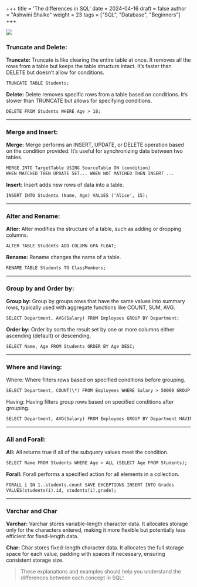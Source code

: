+++
title = 'The differences in SQL'
date = 2024-04-16
draft = false
author = "Ashwini Shalke"
weight = 23
tags = ["SQL", "Database", "Beginners"]
+++



![](https://cdn-images-1.medium.com/max/1600/1*m5sIrT6qVE8gJkgmNRvSWw.png)

### Truncate and Delete:

**Truncate:** Truncate is like clearing the entire table at once. It removes all the rows from a table but keeps the table structure intact. It’s faster than DELETE but doesn’t allow for conditions.

```html
TRUNCATE TABLE Students;
```

**Delete:** Delete removes specific rows from a table based on conditions. It’s slower than TRUNCATE but allows for specifying conditions.

```html
DELETE FROM Students WHERE Age > 18;
```
---

### Merge and Insert:

**Merge:** Merge performs an INSERT, UPDATE, or DELETE operation based on the condition provided. It’s useful for synchronizing data between two tables.

```html
MERGE INTO TargetTable USING SourceTable ON (condition) 
WHEN MATCHED THEN UPDATE SET... WHEN NOT MATCHED THEN INSERT ...
```

**Insert:** Insert adds new rows of data into a table.

```html
INSERT INTO Students (Name, Age) VALUES ('Alice', 15);
```
---

### Alter and Rename:

**Alter:** Alter modifies the structure of a table, such as adding or dropping columns.

```html
ALTER TABLE Students ADD COLUMN GPA FLOAT;
```

**Rename:** Rename changes the name of a table.

```html
RENAME TABLE Students TO ClassMembers;
```
---

### Group by and Order by:

**Group by:** Group by groups rows that have the same values into summary rows, typically used with aggregate functions like COUNT, SUM, AVG.

```html
SELECT Department, AVG(Salary) FROM Employees GROUP BY Department;
```

**Order by:** Order by sorts the result set by one or more columns either ascending (default) or descending.

```html
SELECT Name, Age FROM Students ORDER BY Age DESC;
```
---

### Where and Having:

Where: Where filters rows based on specified conditions before grouping.

```html
SELECT Department, COUNT(\*) FROM Employees WHERE Salary > 50000 GROUP BY Department;
```

Having: Having filters group rows based on specified conditions after grouping.

```html
SELECT Department, AVG(Salary) FROM Employees GROUP BY Department HAVING AVG(Salary) >50000;
```
---

### All and Forall:

**All:** All returns true if all of the subquery values meet the condition.

```html
SELECT Name FROM Students WHERE Age > ALL (SELECT Age FROM Students);
```

**Forall:** Forall performs a specified action for all elements in a collection.

```html
FORALL i IN 1..students.count SAVE EXCEPTIONS INSERT INTO Grades 
VALUES(students(i).id, students(i).grade);
```
---

### Varchar and Char

**Varchar:** Varchar stores variable-length character data. It allocates storage only for the characters entered, making it more flexible but potentially less efficient for fixed-length data.

**Char:** Char stores fixed-length character data. It allocates the full storage space for each value, padding with spaces if necessary, ensuring consistent storage size.


> These explanations and examples should help you understand the differences between each concept in SQL!